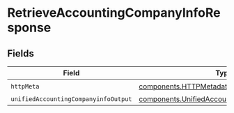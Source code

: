 # RetrieveAccountingCompanyInfoResponse


## Fields

| Field                                                                                                          | Type                                                                                                           | Required                                                                                                       | Description                                                                                                    |
| -------------------------------------------------------------------------------------------------------------- | -------------------------------------------------------------------------------------------------------------- | -------------------------------------------------------------------------------------------------------------- | -------------------------------------------------------------------------------------------------------------- |
| `httpMeta`                                                                                                     | [components.HTTPMetadata](../../models/components/httpmetadata.md)                                             | :heavy_check_mark:                                                                                             | N/A                                                                                                            |
| `unifiedAccountingCompanyinfoOutput`                                                                           | [components.UnifiedAccountingCompanyinfoOutput](../../models/components/unifiedaccountingcompanyinfooutput.md) | :heavy_minus_sign:                                                                                             | N/A                                                                                                            |